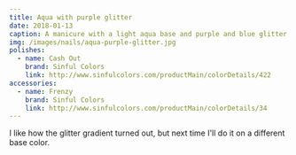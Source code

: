 ```yaml
---
title: Aqua with purple glitter
date: 2018-01-13
caption: A manicure with a light aqua base and purple and blue glitter
img: /images/nails/aqua-purple-glitter.jpg
polishes:
  - name: Cash Out
    brand: Sinful Colors
    link: http://www.sinfulcolors.com/productMain/colorDetails/422
accessories:
  - name: Frenzy
    brand: Sinful Colors
    link: http://www.sinfulcolors.com/productMain/colorDetails/34
---
```


I like how the glitter gradient turned out, but next time I'll do it on a different base color.  